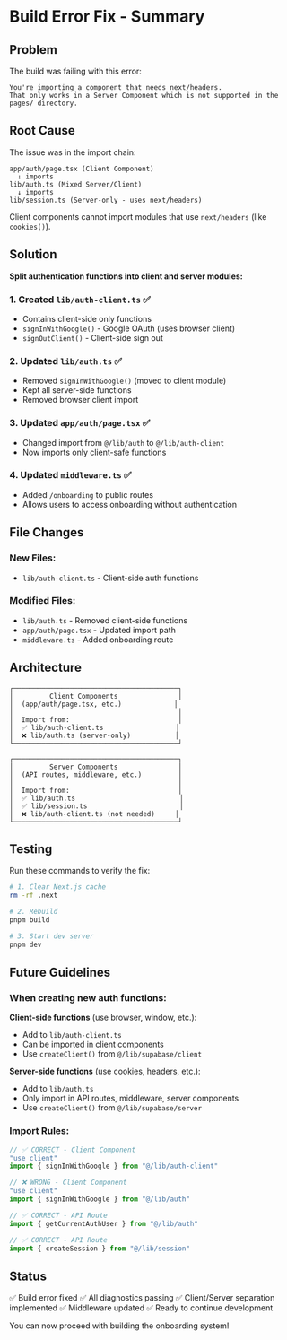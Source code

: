 # Build Error Fix - Summary

## Problem

The build was failing with this error:
```
You're importing a component that needs next/headers. 
That only works in a Server Component which is not supported in the pages/ directory.
```

## Root Cause

The issue was in the import chain:
```
app/auth/page.tsx (Client Component)
  ↓ imports
lib/auth.ts (Mixed Server/Client)
  ↓ imports
lib/session.ts (Server-only - uses next/headers)
```

Client components cannot import modules that use `next/headers` (like `cookies()`).

## Solution

**Split authentication functions into client and server modules:**

### 1. Created `lib/auth-client.ts` ✅
- Contains client-side only functions
- `signInWithGoogle()` - Google OAuth (uses browser client)
- `signOutClient()` - Client-side sign out

### 2. Updated `lib/auth.ts` ✅
- Removed `signInWithGoogle()` (moved to client module)
- Kept all server-side functions
- Removed browser client import

### 3. Updated `app/auth/page.tsx` ✅
- Changed import from `@/lib/auth` to `@/lib/auth-client`
- Now imports only client-safe functions

### 4. Updated `middleware.ts` ✅
- Added `/onboarding` to public routes
- Allows users to access onboarding without authentication

## File Changes

### New Files:
- `lib/auth-client.ts` - Client-side auth functions

### Modified Files:
- `lib/auth.ts` - Removed client-side functions
- `app/auth/page.tsx` - Updated import path
- `middleware.ts` - Added onboarding route

## Architecture

```
┌─────────────────────────────────────────┐
│         Client Components               │
│  (app/auth/page.tsx, etc.)             │
│                                         │
│  Import from:                           │
│  ✅ lib/auth-client.ts                  │
│  ❌ lib/auth.ts (server-only)           │
└─────────────────────────────────────────┘

┌─────────────────────────────────────────┐
│         Server Components               │
│  (API routes, middleware, etc.)         │
│                                         │
│  Import from:                           │
│  ✅ lib/auth.ts                          │
│  ✅ lib/session.ts                       │
│  ❌ lib/auth-client.ts (not needed)     │
└─────────────────────────────────────────┘
```

## Testing

Run these commands to verify the fix:

```bash
# 1. Clear Next.js cache
rm -rf .next

# 2. Rebuild
pnpm build

# 3. Start dev server
pnpm dev
```

## Future Guidelines

### When creating new auth functions:

**Client-side functions** (use browser, window, etc.):
- Add to `lib/auth-client.ts`
- Can be imported in client components
- Use `createClient()` from `@/lib/supabase/client`

**Server-side functions** (use cookies, headers, etc.):
- Add to `lib/auth.ts`
- Only import in API routes, middleware, server components
- Use `createClient()` from `@/lib/supabase/server`

### Import Rules:

```typescript
// ✅ CORRECT - Client Component
"use client"
import { signInWithGoogle } from "@/lib/auth-client"

// ❌ WRONG - Client Component
"use client"
import { signInWithGoogle } from "@/lib/auth"

// ✅ CORRECT - API Route
import { getCurrentAuthUser } from "@/lib/auth"

// ✅ CORRECT - API Route
import { createSession } from "@/lib/session"
```

## Status

✅ Build error fixed
✅ All diagnostics passing
✅ Client/Server separation implemented
✅ Middleware updated
✅ Ready to continue development

You can now proceed with building the onboarding system!
